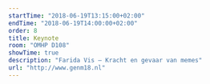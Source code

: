 ```yaml
---
startTime: "2018-06-19T13:15:00+02:00"
endTime: "2018-06-19T14:00:00+02:00"
order: 8
title: Keynote
room: "OMHP D108"
showTime: true
description: "Farida Vis – Kracht en gevaar van memes"
url: "http://www.genm18.nl"
---
```

